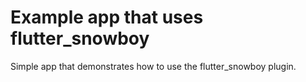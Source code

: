 # Example app that uses flutter_snowboy

Simple app that demonstrates how to use the flutter_snowboy plugin.
